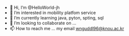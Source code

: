- 👋 Hi, I’m @HelloWorld-jh
- 👀 I’m interested in mobility platfom service
- 🌱 I’m currently learning java, pyton, spting, sql
- 💞️ I’m looking to collaborate on ...
- 📫 How to reach me ... my email wnguddl96@knou.ac.kr

<!---
HelloWorld-jh/HelloWorld-jh is a ✨ special ✨ repository because its `README.md` (this file) appears on your GitHub profile.
You can click the Preview link to take a look at your changes.
--->
